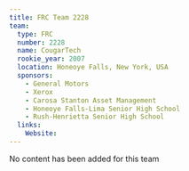 ```yaml
---
title: FRC Team 2228
team:
  type: FRC
  number: 2228
  name: CougarTech
  rookie_year: 2007
  location: Honeoye Falls, New York, USA
  sponsors:
    - General Motors
    - Xerox
    - Carosa Stanton Asset Management
    - Honeoye Falls-Lima Senior High School
    - Rush-Henrietta Senior High School
  links:
    Website: 
---
```

No content has been added for this team
